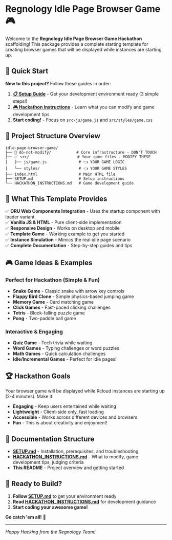 # Regnology Idle Page Browser Game 🎮

Welcome to the **Regnology Idle Page Browser Game Hackathon** scaffolding! This package provides a complete starting template for creating browser games that will be displayed while instances are starting up.

## 🚀 Quick Start

**New to this project?** Follow these guides in order:

1. **[📋 Setup Guide](SETUP.md)** - Get your development environment ready (3 simple steps!)
2. **[🎮 Hackathon Instructions](HACKATHON_INSTRUCTIONS.md)** - Learn what you can modify and game development tips
3. **Start coding!** - Focus on `src/js/game.js` and `src/styles/game.css`

## 📁 Project Structure Overview

```
idle-page-browser-game/
├── 🚫 do-not-modify/           # Core infrastructure - DON'T TOUCH
├── ✅ src/                     # Your game files - MODIFY THESE
│   ├── js/game.js              # 👈 YOUR GAME LOGIC
│   └── styles/                 # 👈 YOUR GAME STYLES
├── index.html                  # Main HTML file
├── SETUP.md                    # Setup instructions
└── HACKATHON_INSTRUCTIONS.md   # Game development guide
```

## 🎯 What This Template Provides

✅ **ORU Web Components Integration** - Uses the startup component with loader variant  
✅ **Vanilla JS & HTML** - Pure client-side implementation  
✅ **Responsive Design** - Works on desktop and mobile  
✅ **Template Game** - Working example to get you started  
✅ **Instance Simulation** - Mimics the real idle page scenario  
✅ **Complete Documentation** - Step-by-step guides and tips

## 🎮 Game Ideas & Examples

### Perfect for Hackathon (Simple & Fun)
- **Snake Game** - Classic snake with arrow key controls
- **Flappy Bird Clone** - Simple physics-based jumping game  
- **Memory Game** - Card matching game
- **Click Games** - Fast-paced clicking challenges
- **Tetris** - Block-falling puzzle game
- **Pong** - Two-paddle ball game

### Interactive & Engaging
- **Quiz Game** - Tech trivia while waiting
- **Word Games** - Typing challenges or word puzzles
- **Math Games** - Quick calculation challenges
- **Idle/Incremental Games** - Perfect for idle pages!

## 🏆 Hackathon Goals

Your browser game will be displayed while Rcloud instances are starting up (2-4 minutes). Make it:
- **Engaging** - Keep users entertained while waiting
- **Lightweight** - Client-side only, fast loading
- **Accessible** - Works across different devices and browsers
- **Fun** - This is about creativity and enjoyment!

## 📖 Documentation Structure

- **[SETUP.md](SETUP.md)** - Installation, prerequisites, and troubleshooting
- **[HACKATHON_INSTRUCTIONS.md](HACKATHON_INSTRUCTIONS.md)** - What to modify, game development tips, judging criteria
- **This README** - Project overview and getting started

## 🎉 Ready to Build?

1. **Follow [SETUP.md](SETUP.md)** to get your environment ready
2. **Read [HACKATHON_INSTRUCTIONS.md](HACKATHON_INSTRUCTIONS.md)** for development guidance  
3. **Start coding your awesome game!**

**Go catch 'em all!** 🚀

---

*Happy Hacking from the Regnology Team!*
